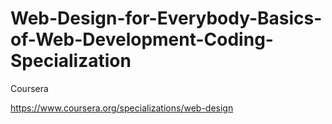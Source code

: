 # Web-Design-for-Everybody-Basics-of-Web-Development-Coding-Specialization

Coursera

https://www.coursera.org/specializations/web-design
